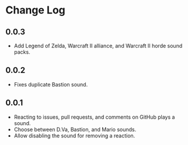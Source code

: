 # Change Log

## 0.0.3

- Add Legend of Zelda, Warcraft II alliance, and Warcraft II horde sound packs.

## 0.0.2

- Fixes duplicate Bastion sound.

## 0.0.1

- Reacting to issues, pull requests, and comments on GitHub plays a sound.
- Choose between D.Va, Bastion, and Mario sounds.
- Allow disabling the sound for removing a reaction.
